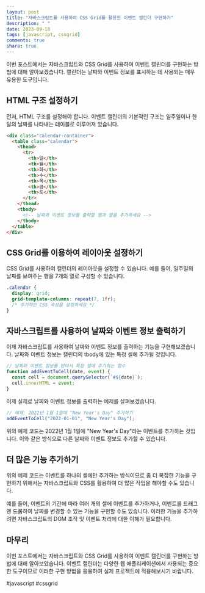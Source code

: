 ```yaml
---
layout: post
title: "자바스크립트를 사용하여 CSS Grid를 활용한 이벤트 캘린더 구현하기"
description: " "
date: 2023-09-18
tags: [javascript, cssgrid]
comments: true
share: true
---
```


이번 포스트에서는 자바스크립트와 CSS Grid를 사용하여 이벤트 캘린더를 구현하는 방법에 대해 알아보겠습니다. 캘린더는 날짜와 이벤트 정보를 표시하는 데 사용되는 매우 유용한 도구입니다. 

## HTML 구조 설정하기
먼저, HTML 구조를 설정해야 합니다. 이벤트 캘린더의 기본적인 구조는 일주일이나 한 달의 날짜를 나타내는 테이블로 이루어져 있습니다.

```html
<div class="calendar-container">
  <table class="calendar">
    <thead>
      <tr>
        <th>일</th>
        <th>월</th>
        <th>화</th>
        <th>수</th>
        <th>목</th>
        <th>금</th>
        <th>토</th>
      </tr>
    </thead>
    <tbody>
      <!-- 날짜와 이벤트 정보를 출력할 행과 열을 추가하세요 -->
    </tbody>
  </table>
</div>
```

## CSS Grid를 이용하여 레이아웃 설정하기
CSS Grid를 사용하여 캘린더의 레이아웃을 설정할 수 있습니다. 예를 들어, 일주일의 날짜를 보여주는 행을 7개의 열로 구성할 수 있습니다.

```css
.calendar {
  display: grid;
  grid-template-columns: repeat(7, 1fr);
  /* 추가적인 CSS 속성을 설정하세요 */
}
```

## 자바스크립트를 사용하여 날짜와 이벤트 정보 출력하기
이제 자바스크립트를 사용하여 날짜와 이벤트 정보를 출력하는 기능을 구현해보겠습니다. 날짜와 이벤트 정보는 캘린더의 tbody에 있는 특정 셀에 추가될 것입니다.

```javascript
// 날짜와 이벤트 정보를 받아서 특정 셀에 추가하는 함수
function addEventToCell(date, event) {
  const cell = document.querySelector(`#${date}`);
  cell.innerHTML = event;
}
```

이제 실제로 날짜와 이벤트 정보를 출력하는 예제를 살펴보겠습니다.

```javascript
// 예제: 2022년 1월 1일에 "New Year's Day" 추가하기
addEventToCell("2022-01-01", "New Year's Day");
```

위의 예제 코드는 2022년 1월 1일에 "New Year's Day"라는 이벤트를 추가하는 것입니다. 이와 같은 방식으로 다른 날짜와 이벤트 정보도 추가할 수 있습니다.

## 더 많은 기능 추가하기
위의 예제 코드는 이벤트를 하나의 셀에만 추가하는 방식이므로 좀 더 복잡한 기능을 구현하기 위해서는 자바스크립트와 CSS를 활용하여 더 많은 작업을 해야할 수도 있습니다.

예를 들어, 이벤트의 기간에 따라 여러 개의 셀에 이벤트를 추가하거나, 이벤트를 드래그 앤 드롭하여 날짜를 변경할 수 있는 기능을 구현할 수도 있습니다. 이러한 기능을 추가하려면 자바스크립트의 DOM 조작 및 이벤트 처리에 대한 이해가 필요합니다.

## 마무리
이번 포스트에서는 자바스크립트와 CSS Grid를 사용하여 이벤트 캘린더를 구현하는 방법에 대해 알아보았습니다. 이벤트 캘린더는 다양한 웹 애플리케이션에서 사용되는 중요한 도구이므로 이러한 구현 방법을 응용하여 실제 프로젝트에 적용해보시기 바랍니다.

#javascript #cssgrid